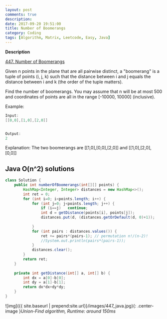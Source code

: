 ```yaml
---
layout: post
comments: true
description: 
date: 2017-09-20 19:51:00
title: Number of Boomerangs
category: Coding
tags: [Algorithm, Matrix, Leetcode, Easy, Java]
---
```


**Description**

[447. Number of Boomerangs](https://leetcode.com/problems/number-of-boomerangs/description/)

Given n points in the plane that are all pairwise distinct, a "boomerang" is a tuple of points (i, j, k) such that the distance between i and j equals the distance between i and k (the order of the tuple matters).

Find the number of boomerangs. You may assume that n will be at most 500 and coordinates of points are all in the range [-10000, 10000] (inclusive).

Example:
```java
Input:
[[0,0],[1,0],[2,0]]


Output:
2
```
Explanation:
The two boomerangs are [[1,0],[0,0],[2,0]] and [[1,0],[2,0],[0,0]]

## Java O(n^2) solutions

```java
class Solution {
    public int numberOfBoomerangs(int[][] points) {
        HashMap<Integer, Integer> distances = new HashMap<>();
        int ret = 0;
        for (int i=0; i<points.length; i++) {
            for (int j=0; j<points.length; j++) {
                if (i==j)   continue;
                int d = getDistance(points[i], points[j]);
                distances.put(d, (distances.getOrDefault(d, 0)+1));
                
            }
            for (int pairs : distances.values()) {
                ret += pairs*(pairs-1); // permutation n!/(n-2)!
                //System.out.println(pairs*(pairs-1));
            }
            distances.clear();
        }
        return ret;
    }
    
    private int getDistance(int[] a, int[] b) {
        int dx = a[0]-b[0];
        int dy = a[1]-b[1];
        return dx*dx+dy*dy;
    }
}

```
![img]({{ site.baseurl | prepend:site.url}}/images/447_java.jpg){: .center-image }*Union-Find algorithm, Runtime: around 150ms*




